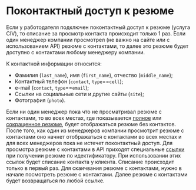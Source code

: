 # Поконтактный доступ к резюме

Если у работодателя подключен поконтактный доступ к резюме (услуга CIV), то списание за просмотр контакта происходит только 1 раз.
Если один менеджер компании просмотрел (не важно на сайте или с использованием API) резюме с контактами, то далее это резюме 
будет доступно с контактами любому менеджеру компании.

К контактной информации относится:
* Фамилия (`last_name`), имя (`first_name`), отчество (`middle_name`);
* Контактный телефон (`contact`, `type`==`cell`);
* e-mail (`contact`, `type`==`email`);
* Ссылки на социальные сети и другие сайты (`site`);
* Фотография (`photo`).

Если ни один менеджер пока что не просматривал резюме с контактами, то во всех местах, где показывается [полное](/docs/resumes.md#items) 
или [сокращенное резюме](/docs/resumes.md#resume-short), будет отображаться резюме без контактов.
После того, как один из менеджеров компании просмотрит резюме с контактами оно начнет отображаться с контактами во всех местах и для всех 
менеджеров пока не истечет поконтактный доступ.
Для просмотра резюме с контактами в API приходят специальные [ссылки](/docs/resumes.md#actions-object) при получении резюме по идектификатору.
При использовании этих ссылок будет списание контакта у клиента. Списание происходит только в первый раз.
Для скаичвания резюме с контактами, нужно в начале посмотреть резюме с контактами.
Далее резюме с контактами будет возвращаться по любой ссылке.
